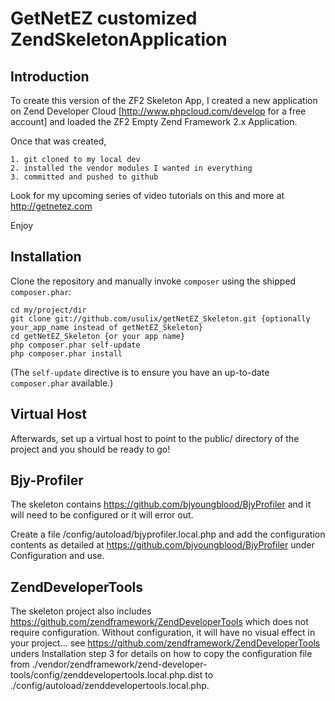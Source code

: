 GetNetEZ customized ZendSkeletonApplication
===========================================

Introduction
------------
To create this version of the ZF2 Skeleton App, I created a new application on Zend Developer Cloud
[http://www.phpcloud.com/develop for a free account] and loaded the ZF2 Empty Zend Framework 2.x Application.

Once that was created,

    1. git cloned to my local dev
    2. installed the vendor modules I wanted in everything
    3. committed and pushed to github

Look for my upcoming series of video tutorials on this and more at http://getnetez.com

Enjoy

Installation
------------

Clone the repository and manually invoke `composer` using the shipped
`composer.phar`:

    cd my/project/dir
    git clone git://github.com/usulix/getNetEZ_Skeleton.git {optionally your_app_name instead of getNetEZ_Skeleton}
    cd getNetEZ_Skeleton {or your app name}
    php composer.phar self-update
    php composer.phar install

(The `self-update` directive is to ensure you have an up-to-date `composer.phar`
available.)

Virtual Host
------------
Afterwards, set up a virtual host to point to the public/ directory of the
project and you should be ready to go!

Bjy-Profiler
------------

The skeleton contains https://github.com/bjyoungblood/BjyProfiler and it will need to be configured or it will error out.

Create a file  /config/autoload/bjyprofiler.local.php and add the configuration contents as detailed at https://github.com/bjyoungblood/BjyProfiler under Configuration and use.

ZendDeveloperTools
------------

The skeleton project also includes https://github.com/zendframework/ZendDeveloperTools which does not require configuration. Without configuration, it will have no visual effect in your project... see https://github.com/zendframework/ZendDeveloperTools unders Installation step 3 for details on how to copy the configuration file from ./vendor/zendframework/zend-developer-tools/config/zenddevelopertools.local.php.dist to ./config/autoload/zenddevelopertools.local.php.
